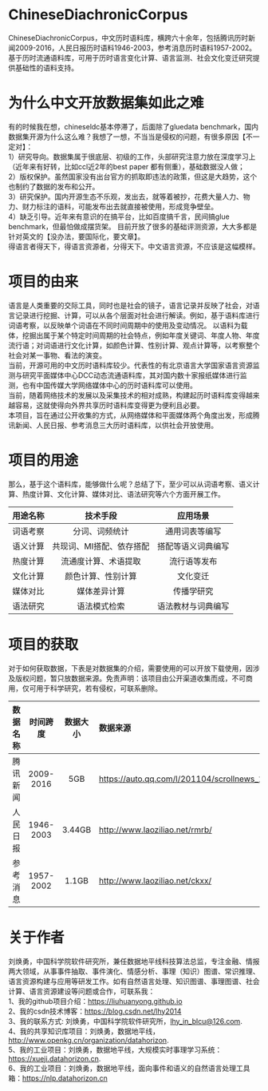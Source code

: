 # ChineseDiachronicCorpus
ChineseDiachronicCorpus，中文历时语料库，横跨六十余年，包括腾讯历时新闻2009-2016，人民日报历时语料1946-2003，参考消息历时语料1957-2002。基于历时流通语料库，可用于历时语言变化计算、语言监测、社会文化变迁研究提供基础性的语料支持。

# 为什么中文开放数据集如此之难
有的时候我在想，chineseldc基本停滞了，后面除了gluedata benchmark，国内数据集开源为什么这么难？我想了一想，不当当是侵权的问题，有很多原因【不一定对】：  
1）研究导向。数据集属于很底层、初级的工作，头部研究注意力放在深度学习上（近年来有好转，比如ccl近2年的best paper 都有侧重），基础数据没人做；    
2）版权保护。虽然国家没有出台官方的抓取即违法的政策，但这是大趋势，这个也制约了数据的发布和公开。  
3）研究保护。国内开源生态不乐观，发出去，就等着被抄，花费大量人力、物力、财力标注的语料，可能发布出去就直接被使用，形成竞争壁垒。   
4）缺乏引导。近年来有意识的在搞平台，比如百度搞千言，民间搞glue benchmark，但最怕做成摆货架。 目前开放了很多的基础评测资源，大大多都是针对英文的【没办法，要国际化，要文章】。   
得语言者得天下，得语言资源者，分得天下。中文语言资源，不应该是这幅模样。  

# 项目的由来
语言是人类重要的交际工具，同时也是社会的镜子，语言记录并反映了社会，对语言记录进行挖掘、计算，可以从各个层面对社会进行解读。例如，基于语料库进行词语考察，以反映单个词语在不同时间周期中的使用及变动情况。  以语料为载体，挖掘出属于某个特定时间周期的社会特点，例如年度关键词、年度人物、年度流行语；对词语进行文化计算，如颜色计算、性别计算、观点计算等，以考察整个社会对某一事物、看法的演变。  
当前，开源可用的中文历时语料库较少。代表性的有北京语言大学国家语言资源监测与研究平面媒体中心DCC动态流通语料库，其对国内数十家报纸媒体进行监测，也有中国传媒大学网络媒体中心的历时语料库可以使用。  
当前，随着网络技术的发展以及采集技术的相对成熟，构建起历时语料库变得越来越容易，这就使得向外界共享历时语料库变得更为便利且必要。  
本项目，旨在通过公开收集的方式，从网络媒体和平面媒体两个角度出发，形成腾讯新闻、人民日报、参考消息三大历时语料库，以供社会开放使用。  

# 项目的用途

那么，基于这个语料库，能够做什么呢？总结了下，至少可以从词语考察、语义计算、热度计算、文化计算、媒体对比、语法研究等六个方面开展工作。  

| 用途名称| 技术手段| 应用场景|
| :--- | :---: | :---: |
| 词语考察|分词、词频统计| 通用词表等编写| 
| 语义计算| 共现词、MI搭配、依存搭配| 搭配等语义词典编写| 
| 热度计算| 流通度计算、术语提取 | 流行语等发布| 
| 文化计算| 颜色计算、性别计算| 文化变迁|
| 媒体对比|媒体差异计算| 传播学研究| 
| 语法研究| 语法模式检索| 语法教材与词典编写| 


# 项目的获取

对于如何获取数据，下表是对数据集的介绍，需要使用的可以开放下载使用，因涉及版权问题，暂只放数据来源。免责声明：该项目由公开渠道收集而成，不可商用，仅可用于科学研究，若有侵权，可联系删除。  

| 数据名称 | 时间跨度 | 数据大小  |数据来源 |
| :--- | :---: | :---: | :--- |
| 腾讯新闻 | 2009-2016 | 5GB| https://auto.qq.com/l/201104/scrollnews_15.htm |
| 人民日报 | 1946-2003 | 3.44GB | http://www.laoziliao.net/rmrb/ |
| 参考消息 | 1957-2002 | 1.1GB | http://www.laoziliao.net/ckxx/ |


# 关于作者
刘焕勇，中国科学院软件研究所，兼任数据地平线科技算法总监，专注金融、情报两大领域，从事事件抽取、事件演化、情感分析、事理（知识）图谱、常识推理、语言资源构建与应用等研发工作。如有自然语言处理、知识图谱、事理图谱、社会计算、语言资源建设等问题或合作，可联系我：  
1、我的github项目介绍：https://liuhuanyong.github.io  
2、我的csdn技术博客：https://blog.csdn.net/lhy2014  
3、我的联系方式: 刘焕勇，中国科学院软件研究所，lhy_in_blcu@126.com.  
4、我的共享知识库项目：刘焕勇，数据地平线，http://www.openkg.cn/organization/datahorizon.  
5、我的工业项目：刘焕勇，数据地平线，大规模实时事理学习系统：https://xueji.datahorizon.cn.  
6、我的工业项目：刘焕勇，数据地平线，面向事件和语义的自然语言处理工具箱：https://nlp.datahorizon.cn  
